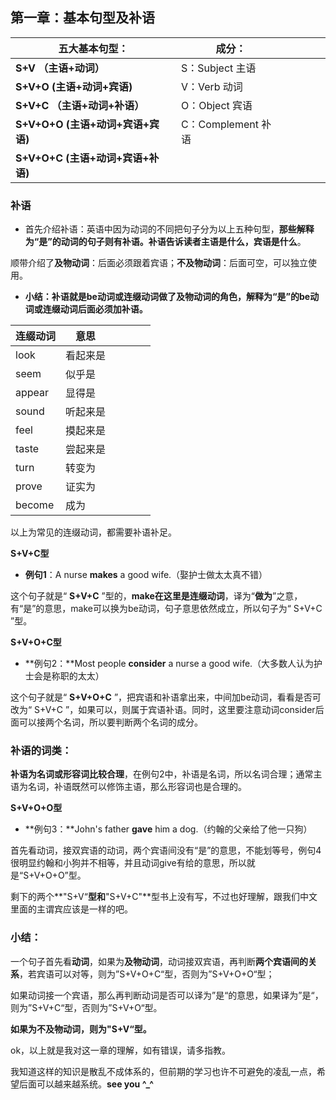 ## 第一章：基本句型及补语

| 五大基本句型：                     | 成分：             |      |      |      |      |
| ---------------------------------- | ------------------ | ---- | ---- | ---- | ---- |
| **S+V     （主语+动词）**          | S：Subject 主语    |      |      |      |      |
| **S+V+O    (主语+动词+宾语)**      | V：Verb 动词       |      |      |      |      |
| **S+V+C   （主语+动词+补语）**     | O：Object 宾语     |      |      |      |      |
| **S+V+O+O  (主语+动词+宾语+宾语)** | C：Complement 补语 |      |      |      |      |
| **S+V+O+C  (主语+动词+宾语+补语)** |                    |      |      |      |      |

### **补语**

- 首先介绍补语：英语中因为动词的不同把句子分为以上五种句型，**那些解释为“是”的动词的句子则有补语。补语告诉读者主语是什么，宾语是什么**。


顺带介绍了**及物动词**：后面必须跟着宾语；**不及物动词**：后面可空，可以独立使用。

- **小结：补语就是be动词或连缀动词做了及物动词的角色，解释为“是”的be动词或连缀动词后面必须加补语。**

| 连缀动词 | 意思     |      |      |      |      |
| -------- | -------- | ---- | ---- | ---- | ---- |
| look     | 看起来是 |      |      |      |      |
| seem     | 似乎是   |      |      |      |      |
| appear   | 显得是   |      |      |      |      |
| sound    | 听起来是 |      |      |      |      |
| feel     | 摸起来是 |      |      |      |      |
| taste    | 尝起来是 |      |      |      |      |
| turn     | 转变为   |      |      |      |      |
| prove    | 证实为   |      |      |      |      |
| become   | 成为     |      |      |      |      |

以上为常见的连缀动词，都需要补语补足。

**S+V+C型**

- **例句1**：A nurse **makes** a good wife.（娶护士做太太真不错）

这个句子就是“ **S+V+C** ”型的，**make在这里是连缀动词**，译为“**做为**”之意，有“是”的意思，make可以换为be动词，句子意思依然成立，所以句子为“ S+V+C ”型。

**S+V+O+C型**

- **例句2：**Most people **consider** a nurse a good wife.（大多数人认为护士会是称职的太太）

这个句子就是“ **S+V+O+C** ”，把宾语和补语拿出来，中间加be动词，看看是否可改为“ S+V+C ”，如果可以，则属于宾语补语。同时，这里要注意动词consider后面可以接两个名词，所以要判断两个名词的成分。

### **补语的词类**：

**补语为名词或形容词比较合理**，在例句2中，补语是名词，所以名词合理；通常主语为名词，补语既然可以修饰主语，那么形容词也是合理的。

**S+V+O+O型**

- **例句3：**John's father **gave** him a dog.（约翰的父亲给了他一只狗）

首先看动词，接双宾语的动词，两个宾语间没有“是”的意思，不能划等号，例句4 很明显约翰和小狗并不相等，并且动词give有给的意思，所以就是“S+V+O+O”型。

剩下的两个**"S+V“**型和**"S+V+C"**型书上没有写，不过也好理解，跟我们中文里面的主谓宾应该是一样的吧。

### **小结：**

一个句子首先看**动词**，如果为**及物动词**，动词接双宾语，再判断**两个宾语间的关系**，若宾语可以对等，则为”S+V+O+C“型，否则为”S+V+O+O“型；

如果动词接一个宾语，那么再判断动词是否可以译为”是“的意思，如果译为”是“，则为”S+V+C“型，否则为”S+V+O“型。

**如果为不及物动词，则为"S+V“型。**

ok，以上就是我对这一章的理解，如有错误，请多指教。

我知道这样的知识是散乱不成体系的，但前期的学习也许不可避免的凌乱一点，希望后面可以越来越系统。**see you  ^_^**
